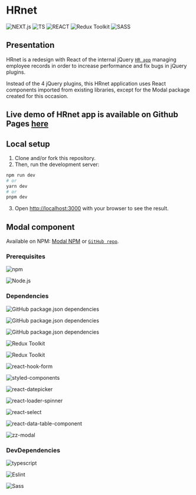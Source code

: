 # HRnet

![NEXT.js](https://img.shields.io/badge/Next-black?style=for-the-badge&logo=next.js&logoColor=white)
![TS](https://img.shields.io/badge/TypeScript-F7DF1E?style=for-the-badge&logo=typescript&logoColor=black)
![REACT](https://img.shields.io/badge/react-%2320232a.svg?style=for-the-badge&logo=react&logoColor=%2361DAFB)
![Redux Toolkit](https://img.shields.io/badge/Redux_Toolkit-303540?style=for-the-badge&logo=redux&logoColor=61DAFB)
![SASS](https://img.shields.io/badge/SASS-hotpink.svg?style=for-the-badge&logo=SASS&logoColor=white)

## Presentation

HRnet is a redesign with React of the internal jQuery [`HR app`](https://github.com/OpenClassrooms-Student-Center/P12_Front-end) managing employee records in order to increase performance and fix bugs in jQuery plugins.

Instead of the 4 jQuery plugins, this HRnet application uses React components imported from existing libraries, except for the Modal package created for this occasion.

## Live demo of HRnet app is available on Github Pages [here](https://hrnet-react-tau.vercel.app/)

## Local setup

1. Clone and/or fork this repository.
2. Then, run the development server:

```bash
npm run dev
# or
yarn dev
# or
pnpm dev
```

3. Open [http://localhost:3000](http://localhost:3000) with your browser to see the result.

## Modal component

Available on NPM: [Modal NPM](https://www.npmjs.com/package/reactjs-dialog-modal)
or [`GitHub repo`](https://github.com/ZhannaZucher/zz-modal-library.git).

### Prerequisites

![npm](https://img.shields.io/badge/npm-9.2.0-%23000000?style=flat-square&logo=npm&logoColor=white)

![Node.js](https://img.shields.io/badge/Node.js-18.12.1-43853D?style=flat-square&logo=node.js&logoColor=white)

### Dependencies

![GitHub package.json dependencies](https://img.shields.io/github/package-json/dependency-version/ZhannaZucher/hrnet-react/react?label=REACT&logo=react&logoColor=61DAFB&color=303540&style=flat-square)

![GitHub package.json dependencies](https://img.shields.io/github/package-json/dependency-version/ZhannaZucher/hrnet-react/react-dom?label=REACT-DOM&logo=react-dom&logoColor=61DAFB&color=303540&style=flat-square)

![GitHub package.json dependencies](https://img.shields.io/github/package-json/dependency-version/ZhannaZucher/hrnet-react/next?label=NEXT&logo=next&logoColor=61DAFB&color=303540&style=flat-square)

![Redux Toolkit](https://img.shields.io/badge/Redux-%5E8.3.1-blue)

![Redux Toolkit](https://img.shields.io/badge/Redux_Toolkit-%5E1.9.7-blue)

![react-hook-form](https://img.shields.io/badge/react--hook--form-%5E7.47.0-blue)

![styled-components](https://img.shields.io/badge/styled--components-%5E5.3.3-blue)

![react-datepicker](https://img.shields.io/badge/react--datepicker-%5E4.20.0-blue)

![react-loader-spinner](https://img.shields.io/badge/react--loader--spinner-%5E5.4.5-blue)

![react-select](https://img.shields.io/badge/react--select-%5E5.7.7-blue)

![react-data-table-component](https://img.shields.io/badge/react--data--table--component-%5E7.5.4-blue)

![zz-modal](https://img.shields.io/badge/zz--modal-%5E1.0.3-blue)

### DevDependencies

![typescript](https://img.shields.io/badge/Typescript-%5E5-blue)

![Eslint](https://img.shields.io/badge/Eslint-%5E8-blue)

![Sass](https://img.shields.io/badge/Sass-%5E1.68.0-blue)
